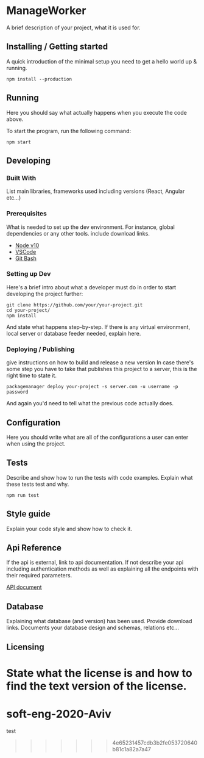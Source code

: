 
# ManageWorker

A brief description of your project, what it is used for.

## Installing / Getting started

A quick introduction of the minimal setup you need to get a hello world up & running.

```shell
npm install --production
```

## Running

Here you should say what actually happens when you execute the code above.

To start the program, run the following command:

```shell
npm start
```

## Developing

### Built With
List main libraries, frameworks used including versions (React, Angular etc...)

### Prerequisites
What is needed to set up the dev environment. For instance, global dependencies or any other tools. include download links.

* [Node v10](https://nodejs.org/en/download/)
* [VSCode](https://code.visualstudio.com/download)
* [Git Bash](https://git-scm.com/downloads)

### Setting up Dev

Here's a brief intro about what a developer must do in order to start developing
the project further:

```shell
git clone https://github.com/your/your-project.git
cd your-project/
npm install
```

And state what happens step-by-step. If there is any virtual environment, local server or database feeder needed, explain here.

### Deploying / Publishing
give instructions on how to build and release a new version
In case there's some step you have to take that publishes this project to a
server, this is the right time to state it.

```shell
packagemanager deploy your-project -s server.com -u username -p password
```

And again you'd need to tell what the previous code actually does.

## Configuration

Here you should write what are all of the configurations a user can enter when
using the project.

## Tests

Describe and show how to run the tests with code examples.
Explain what these tests test and why.

```shell
npm run test
```

## Style guide

Explain your code style and show how to check it.

## Api Reference

If the api is external, link to api documentation. If not describe your api including authentication methods as well as explaining all the endpoints with their required parameters.

[API document](https://documenter.getpostman.com/view/11604308/SztG3krs?version=latest#aa9fc539-c3d4-4be8-83ba-33ec3f4de65b)

## Database

Explaining what database (and version) has been used. Provide download links.
Documents your database design and schemas, relations etc... 

## Licensing

State what the license is and how to find the text version of the license.
=======
# soft-eng-2020-Aviv
test
>>>>>>> 4e65231457cdb3b2fe053720640b81c1a82a7a47
